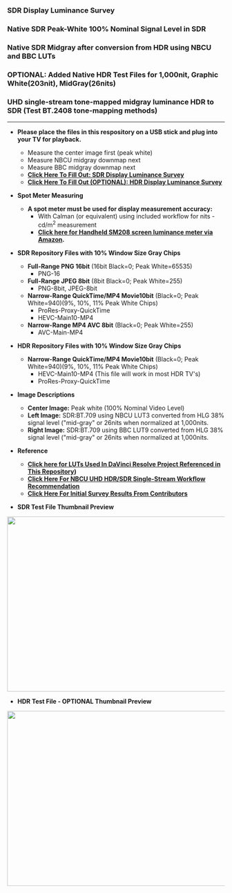 ### SDR Display Luminance Survey
### Native SDR Peak-White 100% Nominal Signal Level in SDR
### Native SDR Midgray after conversion from HDR using NBCU and BBC LUTs
### OPTIONAL: Added Native HDR Test Files for 1,000nit, Graphic White(203nit), MidGray(26nits)
### UHD single-stream tone-mapped midgray luminance HDR to SDR (Test BT.2408 tone-mapping methods)
---

* **Please place the files in this respository on a USB stick and plug into your TV for playback.**
    * Measure the center image first (peak white)
    * Measure NBCU midgray downmap next
    * Measure BBC midgray downmap next
    * **[Click Here To Fill Out: SDR Display Luminance Survey](https://forms.gle/MRcGhh8WgQVUkUSJ9)**
    * **[Click Here To Fill Out (OPTIONAL): HDR Display Luminance Survey](https://forms.gle/nFKsyX6bWNLTkdKt6)**

* **Spot Meter Measuring**
    * **A spot meter must be used for display measurement accuracy:**
        *  With Calman (or equivalent) using included workflow for nits - cd/m<sup>2</sup> measurement
        * **[Click here for Handheld SM208 screen luminance meter via Amazon](https://www.amazon.com/gp/product/B00H050VEI/ref=ppx_yo_dt_b_asin_title_o00_s00?ie=UTF8&psc=1).** 

* **SDR Repository Files with 10% Window Size Gray Chips**
    * **Full-Range PNG 16bit** (16bit Black=0; Peak White=65535)
       * PNG-16
    * **Full-Range JPEG 8bit** (8bit Black=0; Peak White=255)
       * PNG-8bit, JPEG-8bit
    * **Narrow-Range QuickTime/MP4 Movie10bit** (Black=0; Peak White=940)(9%, 10%, 11% Peak White Chips)
       * ProRes-Proxy-QuickTime
       * HEVC-Main10-MP4
    * **Narrow-Range MP4 AVC 8bit** (Black=0; Peak White=255)
       * AVC-Main-MP4   

* **HDR Repository Files with 10% Window Size Gray Chips**
    * **Narrow-Range QuickTime/MP4 Movie10bit** (Black=0; Peak White=940)(9%, 10%, 11% Peak White Chips)
       * HEVC-Main10-MP4 (This file will work in most HDR TV's)
       * ProRes-Proxy-QuickTime
 
* **Image Descriptions**
    * **Center Image:** Peak white (100% Nominal Video Level)
    * **Left Image:** SDR:BT.709 using NBCU LUT3 converted from HLG 38% signal level ("mid-gray" or 26nits when normalized at 1,000nits.
    * **Right Image:** SDR:BT.709 using BBC LUT9 converted from HLG 38% signal level ("mid-gray" or 26nits when normalized at 1,000nits.

* **Reference**
    * **[Click here for LUTs Used In DaVinci Resolve Project Referenced in This Repository](https://github.com/digitaltvguy/NBCU-HDR-SDR-Single-Stream_Workflow_Recommendation/tree/main/LUTS_for_Software/HLG-to-from-SDR%20-%20Type%20III%20and%20Type%20I/For%20DaVinci%20Resolve%2017%20-%20Video%20Level%20Tag%20Added%20-%20Type%20III))**
    * **[Click Here For NBCU UHD HDR/SDR Single-Stream Workflow Recommendation](https://github.com/digitaltvguy/NBCU-HDR-SDR-Single-Stream_Workflow_Recommendation)**
    * **[Click Here For Initial Survey Results From Contributors](https://www.icloud.com/numbers/040HYTS0GVcpkB3gFGE275p_A#SDR_Display_Luminance_Level_Survey_Tallies)**
  
* **SDR Test File Thumbnail Preview**
<p align="center">
  <img width="720" height="405" src="https://raw.githubusercontent.com/digitaltvguy/SDR-Luminance-Survey/main/Artwork/thumbnail720SDR.jpg">
</p>

* **HDR Test File - OPTIONAL Thumbnail Preview**
<p align="center">
  <img width="720" height="405" src="https://raw.githubusercontent.com/digitaltvguy/SDR-Luminance-Survey/main/Artwork/thumbnail720HDR.jpg">
</p>
